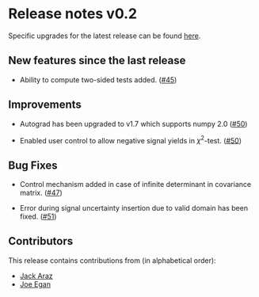 # Release notes v0.2

Specific upgrades for the latest release can be found [here](https://github.com/SpeysideHEP/spey/releases/latest).

## New features since the last release

* Ability to compute two-sided tests added.
  ([#45](https://github.com/SpeysideHEP/spey/pull/45))

## Improvements

* Autograd has been upgraded to v1.7 which supports numpy 2.0
  ([#50](https://github.com/SpeysideHEP/spey/pull/50))

* Enabled user control to allow negative signal yields in $\chi^2$-test.
  ([#50](https://github.com/SpeysideHEP/spey/pull/50))

## Bug Fixes

* Control mechanism added in case of infinite determinant in covariance matrix.
  ([#47](https://github.com/SpeysideHEP/spey/pull/47))

* Error during signal uncertainty insertion due to valid domain has been fixed.
  ([#51](https://github.com/SpeysideHEP/spey/pull/51))

## Contributors

This release contains contributions from (in alphabetical order):

* [Jack Araz](https://github.com/jackaraz)
* [Joe Egan](https://github.com/joes-git)

